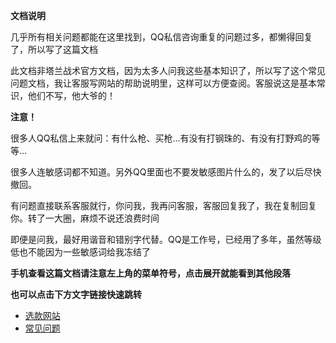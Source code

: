 **文档说明**

几乎所有相关问题都能在这里找到，QQ私信咨询重复的问题过多，都懒得回复了，所以写了这篇文档

此文档非塔兰战术官方文档，因为太多人问我这些基本知识了，所以写了这个常见问题文档，我让客服写网站的帮助说明里，这样可以方便查阅。客服说这是基本常识，他们不写，他大爷的！

**注意！**


很多人QQ私信上来就问：有什么枪、买枪...有没有打钢珠的、有没有打野鸡的等等...

很多人连敏感词都不知道。另外QQ里面也不要发敏感图片什么的，发了以后尽快撤回。

有问题直接联系客服就行，你问我，我再问客服，客服回复我了，我在复制回复你。转了一大圈，麻烦不说还浪费时间

即便是问我，最好用谐音和错别字代替。QQ是工作号，已经用了多年，虽然等级低也不能因为一些敏感词给我冻结了


**手机查看这篇文档请注意左上角的菜单符号，点击展开就能看到其他段落**

**也可以点击下方文字链接快速跳转**

 * [选款网站](/use/xuankuan)
 * [常见问题](/use/faq)
